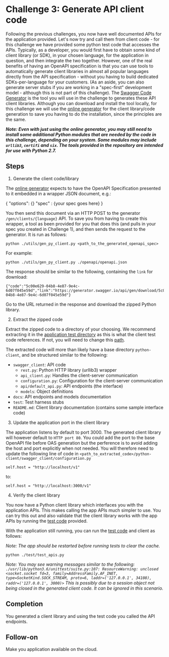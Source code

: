# Challenge 3: Generate API client code

Following the previous challenges, you now have well documented APIs for the application provided. Let's now try and call them from client code - for this challenge we have provided some python test code that accesses the APIs. Typically, as a developer, you would first have to obtain some kind of client library (or SDK), in your chosen language, for the application in question, and then integrate the two together. However, one of the real benefits of having an OpenAPI specification is that you can use tools to automatically generate client libraries in almost all popular languages directly from the API specification - without you having to build dedicated SDKs-per-language for your customers. (As an aside, you can also generate server stubs if you are working in a "spec-first" development model - although this is not part of this challenge). The [Swagger Code Generator](https://github.com/swagger-api/swagger-codegen) is the tool you will use in the challenge to generates these API client libraries. Although you can download and install the tool locally, for this challenge we will use the [online generator](https://github.com/swagger-api/swagger-codegen#online-generators) for the client library/code generation to save you having to do the installation, since the principles are the same.

***Note: Even with just using the online generator, you may still need to install some additional Python modules that are needed by the code in this challenge, depending on your system. Some modules may include `urllib3`, `certifi` and `six`. The tools provided in the repository are intended for use with Python 2.7.***

## Steps

1. Generate the client code/library

The [online generator](https://github.com/swagger-api/swagger-codegen#online-generators) expects to have the OpenAPI Specification presented to it embedded in a wrapper JSON document, e.g.:

{
"options": {}
"spec" : {your spec goes here}
}

You then send this document via an HTTP POST to the generator `/gen/clients/{language}` API. To save you from having to create this wrapper, a tool as been provided for you that does this (and pulls in your spec you created in Challenge 1), and then sends the request to the generator. It is run as follows:

```
python ./utils/gen_py_client.py <path_to_the_generated_openapi_spec>
```
For example:

```
python ./utils/gen_py_client.py ./openapi/openapi.json
```

The response should be similar to the following, containing the `link` for download:

```
{"code":"5c00e629-04b8-4e87-9e4c-6d07f045e59d","link":"https://generator.swagger.io/api/gen/download/5c00e629-04b8-4e87-9e4c-6d07f045e59d"}
```
Go to the URL returned in the response and download the zipped Python library.

2. Extract the zipped code

Extract the zipped code to a directory of your choosing. We recommend extracting it in the [application test directory](https://github.ibm.com/developer-first-guild/get-started-openapi/tree/master/test) as this is what the client test code references. If not, you will need to change this [path](https://github.ibm.com/developer-first-guild/get-started-openapi/blob/master/test/test_apis.py#L27).

The extracted code will more than likely have a base directory `python-client`, and be structured similar to the following:
- `swagger_client`: API code
  - `rest.py`: Python HTTP library (urllib3) wrapper
  - `api_client.py`: Handles the client-server communication
  - `configuration.py`: Configuration for the client-server communication
  - `api/default_api.py`: API endpoints (the interface)
  - `models`: Object definitions
- `docs`: API endpoints and models documentation
- `test`: Test harness stubs
- `README.md`: Client library documentation (contains some sample interface code)

3. Update the application port in the client library

The application listens by default to port 3000. The generated client library will however default to `HTTP port 80`. You could add the port to the base OpenAPI file before OAS generation but the perference is to avoid adding the host and port explicitly when not needed. You will therefore need to update the following line of code in `<path_to_extracted_code>/python-client/swagger_client/configuration.py`

```
self.host = "http://localhost/v1"
```
to:
```
self.host = "http://localhost:3000/v1"
```

4. Verify the client library

You now have a Python client library which interfaces you with the application APIs. This makes calling the app APIs much simpler to use. You can try this out and also validate that the client library works with the app APIs by running the [test code](https://github.ibm.com/developer-first-guild/get-started-openapi/blob/master/test/test_apis.py) provided.

With the application still running, you can run the [test code](https://github.ibm.com/developer-first-guild/get-started-openapi/blob/master/test/test_apis.py) and client as follows:

*Note: The app should be restarted before running tests to clear the cache.*

```
python ./test/test_apis.py
```

*Note: You may see warning messages similar to the following:
```./usr/lib/python3.6/unittest/suite.py:107: ResourceWarning: unclosed <socket.socket fd=3, family=AddressFamily.AF_INET, type=SocketKind.SOCK_STREAM, proto=6, laddr=('127.0.0.1', 34108), raddr=('127.0.0.1', 3000)>```
This is possibly due to a session object not being closed in the generated client code. It can be ignored in this scenario.*

## Completion

You generated a client library and using the test code you called the API endpoints.

## Follow-on

Make you application available on the cloud.
